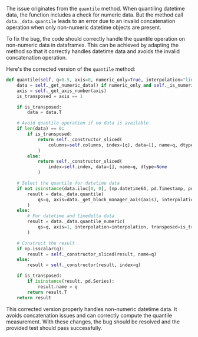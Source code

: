 The issue originates from the `quantile` method. When quantiling datetime data, the function includes a check for numeric data. But the method call `data._data.quantile` leads to an error due to an invalid concatenation operation when only non-numeric datetime objects are present.

To fix the bug, the code should correctly handle the quantile operation on non-numeric data in dataframes. This can be achieved by adapting the method so that it correctly handles datetime data and avoids the invalid concatenation operation.

Here's the corrected version of the `quantile` method:

```python
def quantile(self, q=0.5, axis=0, numeric_only=True, interpolation="linear"):
    data = self._get_numeric_data() if numeric_only and self._is_numeric else self
    axis = self._get_axis_number(axis)
    is_transposed = axis == 1

    if is_transposed:
        data = data.T

    # Avoid quantile operation if no data is available
    if len(data) == 0:
        if is_transposed:
            return self._constructor_sliced(
                columns=self.columns, index=[q], data=[], name=q, dtype=None
            )
        else:
            return self._constructor_sliced(
                index=self.index, data=[], name=q, dtype=None
            )

    # Select the quantile for datetime data
    if not isinstance(data.iloc[0, 0], (np.datetime64, pd.Timestamp, pd.Timedelta)):
        result = data._data.quantile(
            qs=q, axis=data._get_block_manager_axis(axis), interpolation=interpolation, transposed=is_transposed
        )
    else:
        # For datetime and timedelta data
        result = data._data.quantile_numeric(
            qs=q, axis=1, interpolation=interpolation, transposed=is_transposed
        )

    # Construct the result
    if np.isscalar(q):
        result = self._constructor_sliced(result, name=q)
    else:
        result = self._constructor(result, index=q)

    if is_transposed:
        if isinstance(result, pd.Series):
            result.name = q
        return result.T
    return result
```

This corrected version properly handles non-numeric datetime data. It avoids concatenation issues and can correctly compute the quantile measurement. With these changes, the bug should be resolved and the provided test should pass successfully.